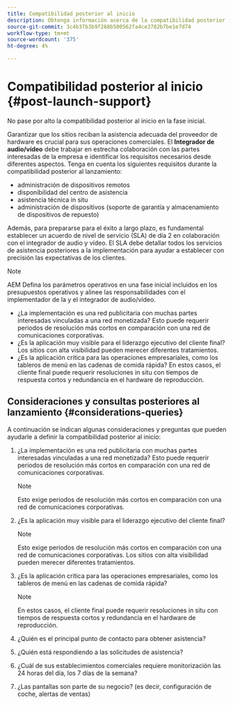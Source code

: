 ```yaml
---
title: Compatibilidad posterior al inicio
description: Obtenga información acerca de la compatibilidad posterior al inicio con AEM Screens en la Guía de prácticas recomendadas.
source-git-commit: 3c4b37b3b9f268b500562fa4ce3782b7be1e7d74
workflow-type: tm+mt
source-wordcount: '375'
ht-degree: 4%

---
```



# Compatibilidad posterior al inicio {#post-launch-support}


No pase por alto la compatibilidad posterior al inicio en la fase inicial.

Garantizar que los sitios reciban la asistencia adecuada del proveedor de hardware es crucial para sus operaciones comerciales. El **Integrador de audio/vídeo** debe trabajar en estrecha colaboración con las partes interesadas de la empresa e identificar los requisitos necesarios desde diferentes aspectos.
Tenga en cuenta los siguientes requisitos durante la compatibilidad posterior al lanzamiento:

* administración de dispositivos remotos
* disponibilidad del centro de asistencia
* asistencia técnica in situ
* administración de dispositivos (soporte de garantía y almacenamiento de dispositivos de repuesto)

Además, para prepararse para el éxito a largo plazo, es fundamental establecer un acuerdo de nivel de servicio (SLA) de día 2 en colaboración con el integrador de audio y vídeo. El SLA debe detallar todos los servicios de asistencia posteriores a la implementación para ayudar a establecer con precisión las expectativas de los clientes.

>[!NOTE]
>
>AEM Defina los parámetros operativos en una fase inicial incluidos en los presupuestos operativos y alinee las responsabilidades con el implementador de la y el integrador de audio/vídeo.
>
>* ¿La implementación es una red publicitaria con muchas partes interesadas vinculadas a una red monetizada? Esto puede requerir periodos de resolución más cortos en comparación con una red de comunicaciones corporativas.
>* ¿Es la aplicación muy visible para el liderazgo ejecutivo del cliente final? Los sitios con alta visibilidad pueden merecer diferentes tratamientos.
>* ¿Es la aplicación crítica para las operaciones empresariales, como los tableros de menú en las cadenas de comida rápida? En estos casos, el cliente final puede requerir resoluciones in situ con tiempos de respuesta cortos y redundancia en el hardware de reproducción.

## Consideraciones y consultas posteriores al lanzamiento {#considerations-queries}

A continuación se indican algunas consideraciones y preguntas que pueden ayudarle a definir la compatibilidad posterior al inicio:

1. ¿La implementación es una red publicitaria con muchas partes interesadas vinculadas a una red monetizada? Esto puede requerir periodos de resolución más cortos en comparación con una red de comunicaciones corporativas.
 
   >[!NOTE]
   >
   > Esto exige periodos de resolución más cortos en comparación con una red de comunicaciones corporativas.

1. ¿Es la aplicación muy visible para el liderazgo ejecutivo del cliente final?

   >[!NOTE]
   >
   > Esto exige periodos de resolución más cortos en comparación con una red de comunicaciones corporativas. Los sitios con alta visibilidad pueden merecer diferentes tratamientos.

1. ¿Es la aplicación crítica para las operaciones empresariales, como los tableros de menú en las cadenas de comida rápida?

   >[!NOTE]
   >
   > En estos casos, el cliente final puede requerir resoluciones in situ con tiempos de respuesta cortos y redundancia en el hardware de reproducción.

1. ¿Quién es el principal punto de contacto para obtener asistencia?

1. ¿Quién está respondiendo a las solicitudes de asistencia?

1. ¿Cuál de sus establecimientos comerciales requiere monitorización las 24 horas del día, los 7 días de la semana?

1. ¿Las pantallas son parte de su negocio? (es decir, configuración de coche, alertas de ventas)
